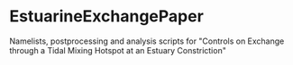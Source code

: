 # EstuarineExchangePaper
Namelists, postprocessing and analysis scripts for "Controls on Exchange through a Tidal Mixing Hotspot at an Estuary Constriction"
